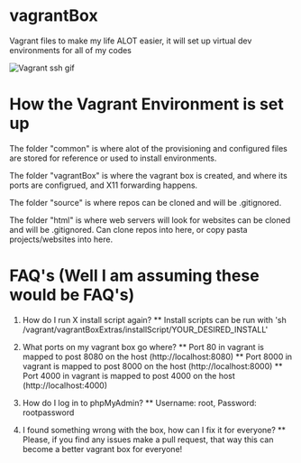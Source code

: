 # vagrantBox

Vagrant files to make my life ALOT easier, it will set up virtual dev environments for all of my codes

![Vagrant ssh gif](https://files.aaronthedev.com/$/9cv6e)

# How the Vagrant Environment is set up

The folder "common" is where alot of the provisioning and configured files are stored for reference or used to install environments.

The folder "vagrantBox" is where the vagrant box is created, and where its ports are configrued, and X11 forwarding happens.

The folder "source" is where repos can be cloned and will be .gitignored.

The folder "html" is where web servers will look for websites can be cloned and will be .gitignored. Can clone repos into here, or copy pasta projects/websites into here.

# FAQ's (Well I am assuming these would be FAQ's)

1. How do I run X install script again?
** Install scripts can be run with  'sh /vagrant/vagrantBoxExtras/installScript/YOUR_DESIRED_INSTALL'

2. What ports on my vagrant box go where?
** Port 80 in vagrant is mapped to post 8080 on the host (http://localhost:8080)
** Port 8000 in vagrant is mapped to post 8000 on the host (http://localhost:8000)
** Port 4000 in vagrant is mapped to post 4000 on the host (http://localhost:4000)

3. How do I log in to phpMyAdmin?
** Username: root, Password: rootpassword

4. I found something wrong with the box, how can I fix it for everyone?
** Please, if you find any issues make a pull request, that way this can become a better vagrant box for everyone!
